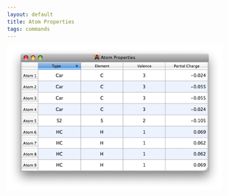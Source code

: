 ```yaml
---
layout: default
title: Atom Properties
tags: commands
---
```




![](AtomProp.png "AtomProp.png")



